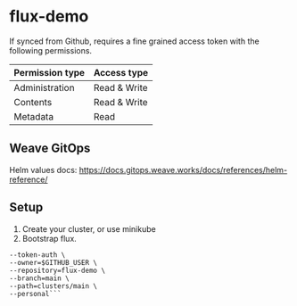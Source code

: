 # flux-demo
If synced from Github, requires a fine grained access token with the following permissions.

| Permission type | Access type  |
| --------------- | ------------ |
| Administration  | Read & Write |
| Contents        | Read & Write |
| Metadata        | Read         |

## Weave GitOps
Helm values docs: https://docs.gitops.weave.works/docs/references/helm-reference/

## Setup
1. Create your cluster, or use minikube 
2. Bootstrap flux.

  ```flux bootstrap github \
  --token-auth \
  --owner=$GITHUB_USER \
  --repository=flux-demo \
  --branch=main \
  --path=clusters/main \
  --personal```